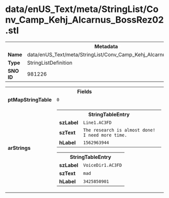 <h1>data/enUS_Text/meta/StringList/Conv_Camp_Kehj_Alcarnus_BossRez02.stl</h1><table><tr><th colspan="100%">Metadata</th></tr><tr><td><b>Name</b></td><td>data/enUS_Text/meta/StringList/Conv_Camp_Kehj_Alcarnus_BossRez02.stl</td></tr><tr><td><b>Type</b></td><td>StringListDefinition</td></tr><tr><td><b>SNO ID</b></td><td>981226</td></tr></table>

<table><tr><th colspan="100%">Fields</th></tr><tr><td><b>ptMapStringTable</b></td><td><code>0</code></td></tr><tr><td><b>arStrings</b></td><td><table><tr><th colspan="100%">StringTableEntry</th></tr><tr><td><b>szLabel</b></td><td><code>Line1.AC3FD</code></td></tr><tr><td><b>szText</b></td><td><code>The research is almost done! I need more time.</code></td></tr><tr><td><b>hLabel</b></td><td><code>1562963944</code></td></tr></table>


<table><tr><th colspan="100%">StringTableEntry</th></tr><tr><td><b>szLabel</b></td><td><code>VoiceDir1.AC3FD</code></td></tr><tr><td><b>szText</b></td><td><code>mad</code></td></tr><tr><td><b>hLabel</b></td><td><code>3425850901</code></td></tr></table>


</td></tr></table>

